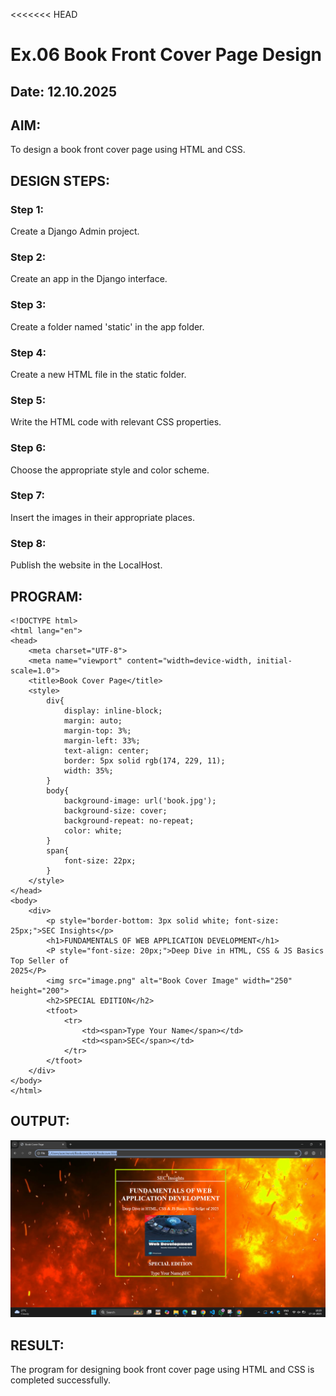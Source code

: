 <<<<<<< HEAD
# Ex.06 Book Front Cover Page Design 
## Date: 12.10.2025 
## AIM: 
To design a book front cover page using HTML and CSS. 
## DESIGN STEPS: 
### Step 1: 
Create a Django Admin project. 
### Step 2: 
Create an app in the Django interface. 
### Step 3: 
Create a folder named 'static' in the app folder. 
### Step 4: 
Create a new HTML file in the static folder. 
### Step 5: 
Write the HTML code with relevant CSS properties. 
### Step 6: 
Choose the appropriate style and color scheme. 
### Step 7: 
Insert the images in their appropriate places. 
 
### Step 8: 
Publish the website in the LocalHost. 
 
## PROGRAM: 
```
<!DOCTYPE html> 
<html lang="en"> 
<head> 
    <meta charset="UTF-8"> 
    <meta name="viewport" content="width=device-width, initial-scale=1.0"> 
    <title>Book Cover Page</title> 
    <style> 
        div{ 
            display: inline-block; 
            margin: auto; 
            margin-top: 3%; 
            margin-left: 33%; 
            text-align: center; 
            border: 5px solid rgb(174, 229, 11); 
            width: 35%; 
        } 
        body{ 
            background-image: url('book.jpg'); 
            background-size: cover; 
            background-repeat: no-repeat; 
            color: white; 
        } 
        span{ 
            font-size: 22px; 
        } 
    </style> 
</head> 
<body> 
    <div>     
        <p style="border-bottom: 3px solid white; font-size: 25px;">SEC Insights</p> 
        <h1>FUNDAMENTALS OF WEB APPLICATION DEVELOPMENT</h1> 
        <P style="font-size: 20px;">Deep Dive in HTML, CSS & JS Basics Top Seller of 
2025</P> 
        <img src="image.png" alt="Book Cover Image" width="250" height="200"> 
        <h2>SPECIAL EDITION</h2> 
        <tfoot> 
            <tr> 
                <td><span>Type Your Name</span></td> 
                <td><span>SEC</span></td> 
            </tr> 
        </tfoot> 
    </div> 
</body> 
</html> 
 ```

## OUTPUT: 
  ![alt text](image-1.png)
## RESULT: 
The program for designing book front cover page using HTML and CSS is completed 
successfully.
